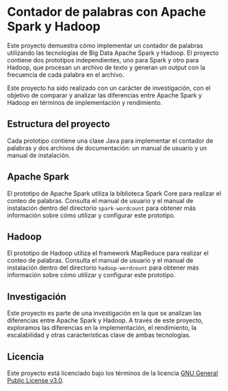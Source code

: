 # Contador de palabras con Apache Spark y Hadoop

Este proyecto demuestra cómo implementar un contador de palabras utilizando las tecnologías de Big Data Apache Spark y Hadoop. El proyecto contiene dos prototipos independientes, uno para Spark y otro para Hadoop, que procesan un archivo de texto y generan un output con la frecuencia de cada palabra en el archivo.

Este proyecto ha sido realizado con un carácter de investigación, con el objetivo de comparar y analizar las diferencias entre Apache Spark y Hadoop en términos de implementación y rendimiento.

## Estructura del proyecto

Cada prototipo contiene una clase Java para implementar el contador de palabras y dos archivos de documentación: un manual de usuario y un manual de instalación.

## Apache Spark

El prototipo de Apache Spark utiliza la biblioteca Spark Core para realizar el conteo de palabras. Consulta el manual de usuario y el manual de instalación dentro del directorio `spark-wordcount` para obtener más información sobre cómo utilizar y configurar este prototipo.

## Hadoop

El prototipo de Hadoop utiliza el framework MapReduce para realizar el conteo de palabras. Consulta el manual de usuario y el manual de instalación dentro del directorio `hadoop-wordcount` para obtener más información sobre cómo utilizar y configurar este prototipo.

## Investigación

Este proyecto es parte de una investigación en la que se analizan las diferencias entre Apache Spark y Hadoop. A través de este proyecto, exploramos las diferencias en la implementación, el rendimiento, la escalabilidad y otras características clave de ambas tecnologías.

## Licencia

Este proyecto está licenciado bajo los términos de la licencia [GNU General Public License v3.0](LICENSE).
